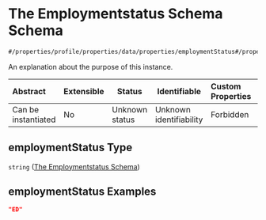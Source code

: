 # The Employmentstatus Schema Schema

```txt
#/properties/profile/properties/data/properties/employmentStatus#/properties/profile/properties/data/properties/employmentStatus
```

An explanation about the purpose of this instance.


| Abstract            | Extensible | Status         | Identifiable            | Custom Properties | Additional Properties | Access Restrictions | Defined In                                                                           |
| :------------------ | ---------- | -------------- | ----------------------- | :---------------- | --------------------- | ------------------- | ------------------------------------------------------------------------------------ |
| Can be instantiated | No         | Unknown status | Unknown identifiability | Forbidden         | Allowed               | none                | [quote_schema.schema.json\*](../out/quote_schema.schema.json "open original schema") |

## employmentStatus Type

`string` ([The Employmentstatus Schema](quote_schema-properties-the-profile-schema-properties-the-data-schema-properties-the-employmentstatus-schema.md))

## employmentStatus Examples

```json
"ED"
```
